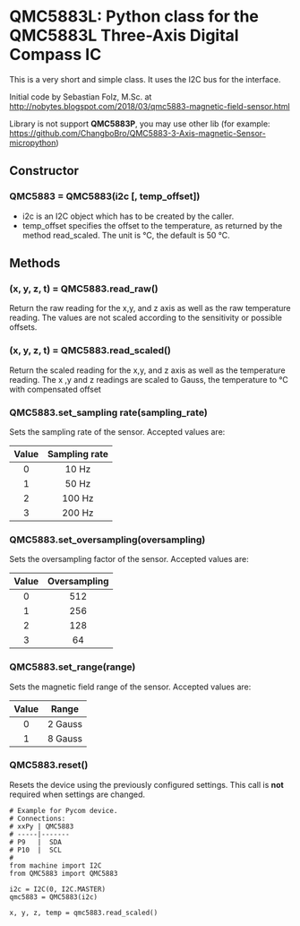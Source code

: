 # QMC5883L: Python class for the QMC5883L Three-Axis Digital Compass IC

This is a very short and simple class. It uses the I2C bus for the interface.

Initial code by Sebastian Folz, M.Sc. at
http://nobytes.blogspot.com/2018/03/qmc5883-magnetic-field-sensor.html

Library is not support **QMC5883P**, you may use other lib (for example: https://github.com/ChangboBro/QMC5883-3-Axis-magnetic-Sensor-micropython) 

## Constructor

### QMC5883 = QMC5883(i2c [, temp_offset])

- i2c is an I2C object which has to be created by the caller.
- temp_offset specifies the offset to the temperature, as returned by the method
read_scaled. The unit is °C, the default is 50 °C.

## Methods

### (x, y, z, t) = QMC5883.read_raw()
Return the raw reading for the x,y, and z axis as well as the raw temperature
reading. The values are not scaled according to the sensitivity or possible offsets.

### (x, y, z, t) = QMC5883.read_scaled()
Return the scaled reading for the x,y, and z axis as well as the temperature
reading. The x ,y and z readings are scaled to Gauss, the temperature to °C with compensated offset

### QMC5883.set_sampling rate(sampling_rate)
Sets the sampling rate of the sensor. Accepted values are:

|Value|Sampling rate|
|:-:|:-:|
|0|10 Hz|
|1|50 Hz|
|2|100 Hz|
|3|200 Hz|

### QMC5883.set_oversampling(oversampling)
Sets the oversampling factor of the sensor. Accepted values are:

|Value|Oversampling|
|:-:|:-:|
|0|512|
|1|256|
|2|128|
|3|64|

### QMC5883.set_range(range)
Sets the magnetic field range of the sensor. Accepted values are:

|Value|Range|
|:-:|:-:|
|0|2 Gauss|
|1|8 Gauss|

### QMC5883.reset()

Resets the device using the previously configured settings. This call is **not**
required when settings are changed.

```
# Example for Pycom device.
# Connections:
# xxPy | QMC5883
# -----|-------
# P9   |  SDA
# P10  |  SCL
#
from machine import I2C
from QMC5883 import QMC5883

i2c = I2C(0, I2C.MASTER)
qmc5883 = QMC5883(i2c)

x, y, z, temp = qmc5883.read_scaled()
```
